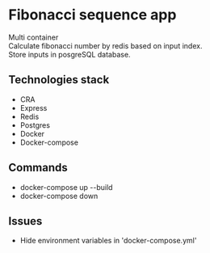 # Fibonacci sequence app
Multi container\
Calculate fibonacci number by redis based on input index.\
Store inputs in posgreSQL database.

## Technologies stack
- CRA
- Express
- Redis
- Postgres
- Docker
- Docker-compose

## Commands
- docker-compose up --build
- docker-compose down

## Issues
- Hide environment variables in 'docker-compose.yml'